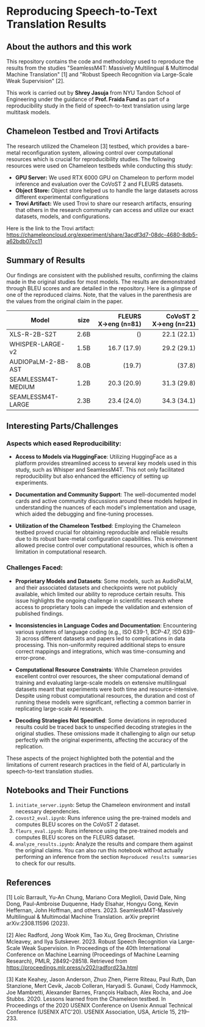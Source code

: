 
# Reproducing Speech-to-Text Translation Results

## About the authors and this work

This repository contains the code and methodology used to reproduce the results from the studies "SeamlessM4T: Massively Multilingual & Multimodal Machine Translation" [1] and "Robust Speech Recognition via Large-Scale Weak Supervision" [2]. 

This work is carried out by **Shrey Jasuja** from NYU Tandon School of Engineering under the guidance of **Prof. Fraida Fund** as part of a reproducibility study in the field of speech-to-text translation using large multitask models.

## Chameleon Testbed and Trovi Artifacts

The research utilized the Chameleon [3] testbed, which provides a bare-metal reconfiguration system, allowing control over computational resources which is crucial for reproducibility studies. The following resources were used on Chameleon testbeds while conducting this study:

- **GPU Server:** We used RTX 6000 GPU on Chameleon to perform model inference and evaluation over the CoVoST 2 and FLEURS datasets.
- **Object Store:** Object store helped us to handle the large datasets across different experimental configurations
- **Trovi Artifact:** We used Trovi to share our research artifacts, ensuring that others in the research community can access and utilize our exact datasets, models, and configurations.

Here is the link to the Trovi artifact: https://chameleoncloud.org/experiment/share/3acdf3d7-08dc-4680-8db5-a62bdb07cc11

## Summary of Results

Our findings are consistent with the published results, confirming the claims made in the original studies for most models. The results are demonstrated through BLEU scores and are detailed in the repository. Here is a glimpse of one of the reproduced claims. Note, that the values in the parenthesis are the values from the original claim in the paper.

| Model              | size | FLEURS X→eng (n=81) | CoVoST 2 X→eng (n=21) |
|--------------------|------|--------------------:|----------------------:|
| XLS-R-2B-S2T       | 2.6B |                  () |           22.1 (22.1) |
| WHISPER-LARGE-v2   | 1.5B |         16.7 (17.9) |           29.2 (29.1) |
| AUDIOPaLM-2-8B-AST | 8.0B |              (19.7) |                (37.8) |
| SEAMLESSM4T-MEDIUM | 1.2B |         20.3 (20.9) |           31.3 (29.8) |
| SEAMLESSM4T-LARGE  | 2.3B |         23.4 (24.0) |           34.3 (34.1) |

## Interesting Parts/Challenges

### Aspects which eased Reproducibility:

- **Access to Models via HuggingFace**: Utilizing HuggingFace as a platform provides streamlined access to several key models used in this study, such as Whisper and SeamlessM4T. This not only facilitated reproducibility but also enhanced the efficiency of setting up experiments.
  
- **Documentation and Community Support**: The well-documented model cards and active community discussions around these models helped in understanding the nuances of each model's implementation and usage, which aided the debugging and fine-tuning processes.

- **Utilization of the Chameleon Testbed**: Employing the Chameleon testbed proved crucial for obtaining reproducible and reliable results due to its robust bare-metal configuration capabilities. This environment allowed precise control over computational resources, which is often a limitation in computational research.

### Challenges Faced:

- **Proprietary Models and Datasets**: Some models, such as AudioPaLM, and their associated datasets and checkpoints were not publicly available, which limited our ability to reproduce certain results. This issue highlights the ongoing challenge in scientific research where access to proprietary tools can impede the validation and extension of published findings.

- **Inconsistencies in Language Codes and Documentation**: Encountering various systems of language coding (e.g., ISO 639-1, BCP-47, ISO 639-3) across different datasets and papers led to complications in data processing. This non-uniformity required additional steps to ensure correct mappings and integrations, which was time-consuming and error-prone.

- **Computational Resource Constraints**: While Chameleon provides excellent control over resources, the sheer computational demand of training and evaluating large-scale models on extensive multilingual datasets meant that experiments were both time and resource-intensive. Despite using robust computational resources, the duration and cost of running these models were significant, reflecting a common barrier in replicating large-scale AI research.

- **Decoding Strategies Not Specified**: Some deviations in reproduced results could be traced back to unspecified decoding strategies in the original studies. These omissions made it challenging to align our setup perfectly with the original experiments, affecting the accuracy of the replication.

These aspects of the project highlighted both the potential and the limitations of current research practices in the field of AI, particularly in speech-to-text translation studies.


## Notebooks and Their Functions

1. `initiate_server.ipynb`: Setup the Chameleon environment and install necessary dependencies.
2. `covost2_eval.ipynb`: Runs inference using the pre-trained models and computes BLEU scores on the CoVoST 2 dataset.
3. `fleurs_eval.ipynb`: Runs inference using the pre-trained models and computes BLEU scores on the FLEURS dataset.
4. `analyze_results.ipynb`: Analyze the results and compare them against the original claims. You can also run this notebook without actually performing an inference from the section `Reproduced results summaries` to check for our results.

## References

[1] Loı̈c Barrault, Yu-An Chung, Mariano Cora Meglioli, David Dale, Ning Dong, Paul-Ambroise Duquenne, Hady Elsahar, Hongyu Gong, Kevin Heffernan, John Hoffman, and others. 2023. SeamlessM4T-Massively Multilingual & Multimodal Machine Translation. arXiv preprint arXiv:2308.11596 (2023).

[2] Alec Radford, Jong Wook Kim, Tao Xu, Greg Brockman, Christine Mcleavey, and Ilya Sutskever. 2023. Robust Speech Recognition via Large-Scale Weak Supervision. In Proceedings of the 40th International Conference on Machine Learning (Proceedings of Machine Learning Research), PMLR, 28492–28518. Retrieved from https://proceedings.mlr.press/v202/radford23a.html


[3] Kate Keahey, Jason Anderson, Zhuo Zhen, Pierre Riteau, Paul Ruth, Dan Stanzione, Mert Cevik, Jacob Colleran, Haryadi S. Gunawi, Cody Hammock, Joe Mambretti, Alexander Barnes, François Halbach, Alex Rocha, and Joe Stubbs. 2020. Lessons learned from the Chameleon testbed. In Proceedings of the 2020 USENIX Conference on Usenix Annual Technical Conference (USENIX ATC'20). USENIX Association, USA, Article 15, 219–233.

